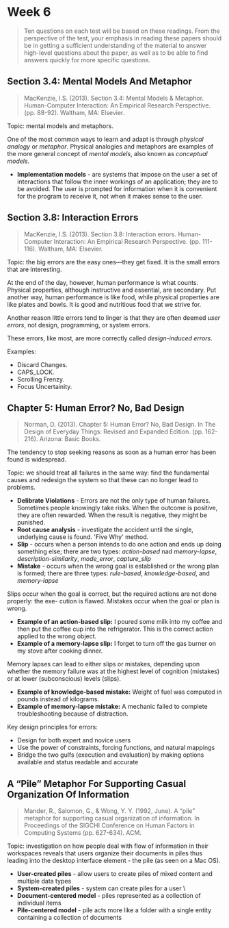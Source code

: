 # Week 6

> Ten questions on each test will be based on these readings. From the perspective of the test, your emphasis in reading these papers should be in getting a sufficient understanding of the material to answer high-level questions about the paper, as well as to be able to find answers quickly for more specific questions.

## Section 3.4: Mental Models And Metaphor

> MacKenzie, I.S. (2013). Section 3.4: Mental Models & Metaphor. Human-Computer Interaction: An Empirical Research Perspective. (pp. 88-92). Waltham, MA: Elsevier.

Topic: mental models and metaphors.

One of the most common ways to learn and adapt is through _physical analogy_ or _metaphor_. Physical analogies and metaphors are examples of the more general concept of _mental models_, also known as _conceptual models_.

- **Implementation models** - are systems that impose on the user a set of interactions that follow the inner workings of an application; they are to be avoided. The user is prompted for information when it is convenient for the program to receive it, not when it makes sense to the user.

## Section 3.8: Interaction Errors

> MacKenzie, I.S. (2013). Section 3.8: Interaction errors. Human-Computer Interaction: An Empirical Research Perspective. (pp. 111-116). Waltham, MA: Elsevier.

Topic: the big errors are the easy ones—they get fixed. It is the small errors that are interesting.

At the end of the day, however, human performance is what counts. Physical properties, although instructive and essential, are secondary. Put another way, human performance is like food, while physical properties are like plates and bowls. It is good and nutritious food that we strive for.

Another reason little errors tend to linger is that they are often deemed _user errors_, not design, programming, or system errors. 

These errors, like most, are more correctly called _design-induced errors_.

Examples:
- Discard Changes.
- CAPS_LOCK.
- Scrolling Frenzy.
- Focus Uncertainity.

## Chapter 5: Human Error? No, Bad Design

> Norman, D. (2013). Chapter 5: Human Error? No, Bad Design. In The Design of Everyday Things: Revised and Expanded Edition. (pp. 162-216). Arizona: Basic Books.

The tendency to stop seeking reasons as soon as a human error has been found is widespread.

Topic: we should treat all failures in the same way: find the fundamental causes and redesign the system so that these can no longer lead to problems.

- **Delibrate Violations** - Errors are not the only type of human failures. Sometimes people knowingly take risks. When the outcome is positive, they are often rewarded. When the result is negative, they might be punished.
- **Root cause analysis** - investigate the accident until the single, underlying cause is found. 'Five Why' method. 
- **Slip** - occurs when a person intends to do one action and ends up doing something else; there are two types: _action-based_ nad _memory-lapse_, _description-similarity_, _mode_error_, _capture_slip_
- **Mistake** - occurs when the wrong goal is established or the wrong plan is formed; there are three types: _rule-based_, _knowledge-based_, and _memory-lapse_

Slips occur when the goal is correct, but the required actions are not done properly: the exe-
cution is flawed. Mistakes occur when the goal or plan is wrong.

- **Example of an action-based slip:** I poured some milk into my coffee and then put the coffee cup into the refrigerator. This is the correct action applied to the wrong object.
- **Example of a memory-lapse slip:** I forget to turn off the gas burner on my stove after cooking dinner.

Memory lapses can lead to either slips or mistakes, depending upon whether the memory failure was at the highest level of cognition (mistakes) or at lower (subconscious) levels (slips).

- **Example of knowledge-based mistake:** Weight of fuel was computed in pounds instead of kilograms.
- **Example of memory-lapse mistake:** A mechanic failed to complete troubleshooting because of distraction.

Key design principles for errors:

- Design for both expert and novice users
- Use the power of constraints, forcing functions, and natural mappings
- Bridge the two gulfs (execution and evaluation) by making options available and status readable and accurate

## A “Pile” Metaphor For Supporting Casual Organization Of Information

> Mander, R., Salomon, G., & Wong, Y. Y. (1992, June). A “pile” metaphor for supporting casual organization of information. In Proceedings of the SIGCHI Conference on Human Factors in Computing Systems (pp. 627-634). ACM.

Topic: investigation on how people deal with flow of information in their workspaces reveals that users organize their documents in piles thus leading into the desktop interface element - the pile (as seen on a Mac OS).

- **User-created piles** - allow users to create piles of mixed content and multiple data types
- **System-created piles** - system can create piles for a user \
- **Document-centered model** - piles represented as a collection of individual items
- **Pile-centered model** - pile acts more like a folder with a single entity containing a collection of documents
